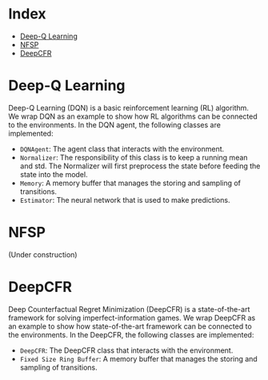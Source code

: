 # Index
* [Deep-Q Learning](algorithms.md#deep-q-learning)
* [NFSP](algorithms.md#nfsp)
* [DeepCFR](docs/algorithms.md#deepcfr)

# Deep-Q Learning
Deep-Q Learning (DQN) is a basic reinforcement learning (RL) algorithm. We wrap DQN as an example to show how RL algorithms can be connected to the environments. In the DQN agent, the following classes are implemented:
* `DQNAgent`: The agent class that interacts with the environment.
* `Normalizer`: The responsibility of this class is to keep a running mean and std. The Normalizer will first preprocess the state before feeding the state into the model.
* `Memory`: A memory buffer that manages the storing and sampling of transitions.
* `Estimator`: The neural network that is used to make predictions.

# NFSP
(Under construction)

# DeepCFR
Deep Counterfactual Regret Minimization (DeepCFR) is a state-of-the-art framework for solving imperfect-information games.
We wrap DeepCFR as an example to show how state-of-the-art framework can be connected to the environments. In the DeepCFR, the following classes are implemented:
* `DeepCFR`: The DeepCFR class that interacts with the environment.
* `Fixed Size Ring Buffer`: A memory buffer that manages the storing and sampling of transitions.
